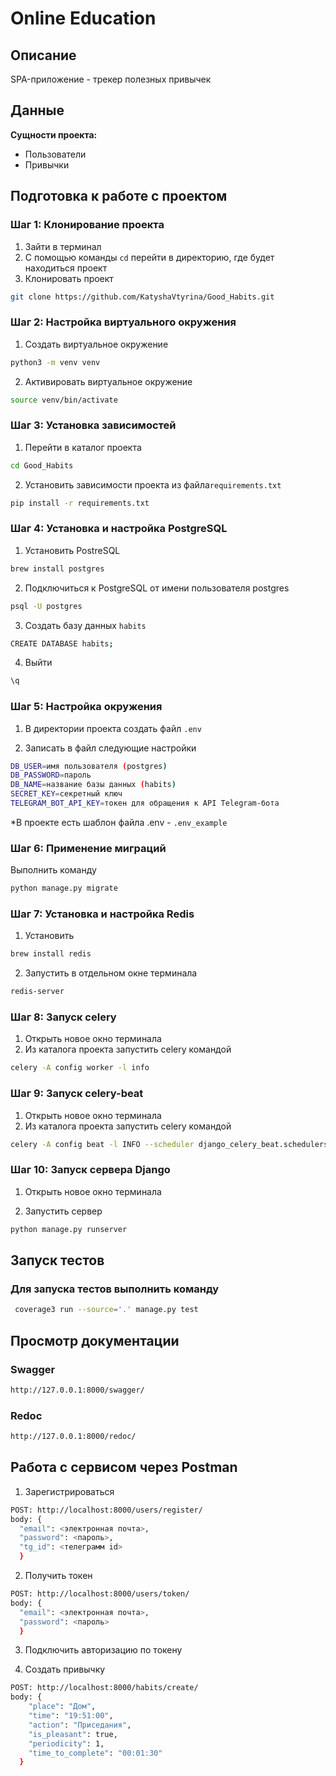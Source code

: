 # Online Education

## Описание

SPA-приложение - трекер полезных привычек

## Данные

**Cущности проекта:**

- Пользователи
- Привычки


## Подготовка к работе с проектом

### Шаг 1: Клонирование проекта
1. Зайти в терминал
2. С помощью команды `cd` перейти в директорию, где будет находиться проект
3. Клонировать проект
```bash
git clone https://github.com/KatyshaVtyrina/Good_Habits.git
```

### Шаг 2: Настройка виртуального окружения

1. Создать виртуальное окружение
```bash
python3 -m venv venv
```
2. Активировать виртуальное окружение
```bash
source venv/bin/activate
```

### Шаг 3: Установка зависимостей
1. Перейти в каталог проекта
```bash
cd Good_Habits
```
2. Установить зависимости проекта из файла`requirements.txt`
```bash
pip install -r requirements.txt
```

### Шаг 4: Установка и настройка PostgreSQL
1. Установить PostreSQL
```bash
brew install postgres
```
2. Подключиться к PostgreSQL от имени пользователя postgres
```bash
psql -U postgres 
```
3. Создать базу данных `habits`
```bash
CREATE DATABASE habits;
```
4. Выйти
```bash
\q
```

### Шаг 5: Настройка окружения
1. В директории проекта создать файл `.env`

3. Записать в файл следующие настройки
```bash
DB_USER=имя пользователя (postgres)
DB_PASSWORD=пароль
DB_NAME=название базы данных (habits)
SECRET_KEY=секретный ключ
TELEGRAM_BOT_API_KEY=токен для обращения к API Telegram-бота

```
*В проекте есть шаблон файла .env - `.env_example`

### Шаг 6: Применение миграций
Выполнить команду
```bash
python manage.py migrate
```

### Шаг 7: Установка и настройка Redis
1. Установить
```bash
brew install redis
```
2. Запустить в отдельном окне терминала 
```bash
redis-server
```
### Шаг 8: Запуск celery
1. Открыть новое окно терминала
2. Из каталога проекта запустить celery командой
```bash
celery -A config worker -l info
```
### Шаг 9: Запуск celery-beat
1. Открыть новое окно терминала
2. Из каталога проекта запустить celery командой
```bash
celery -A config beat -l INFO --scheduler django_celery_beat.schedulers:DatabaseScheduler
```
### Шаг 10: Запуск сервера Django
1. Открыть новое окно терминала

2. Запустить сервер
```bash
python manage.py runserver
```

## Запуск тестов

### Для запуска тестов выполнить команду
```bash
 coverage3 run --source='.' manage.py test
```

## Просмотр документации
### Swagger
```bash
http://127.0.0.1:8000/swagger/
```
### Redoc
```bash
http://127.0.0.1:8000/redoc/
```
## Работа с сервисом через Postman

1. Зарегистрироваться
```bash
POST: http://localhost:8000/users/register/
body: {
  "email": <электронная почта>,
  "password": <пароль>,
  "tg_id": <телеграмм id>
  }
```

2. Получить токен
```bash
POST: http://localhost:8000/users/token/
body: {
  "email": <электронная почта>,
  "password": <пароль>
  }
```

3. Подключить авторизацию по токену

4. Создать привычку
```bash
POST: http://localhost:8000/habits/create/
body: {
    "place": "Дом",
    "time": "19:51:00",
    "action": "Приседания",
    "is_pleasant": true,
    "periodicity": 1,
    "time_to_complete": "00:01:30"
  } 
```


